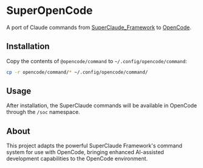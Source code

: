 # SuperOpenCode

A port of Claude commands from [SuperClaude_Framework](https://github.com/SuperClaude-Org/SuperClaude_Framework) to [OpenCode](https://opencode.ai/).

## Installation

Copy the contents of `@opencode/command` to `~/.config/opencode/command`:

```bash
cp -r opencode/command/* ~/.config/opencode/command/
```

## Usage

After installation, the SuperClaude commands will be available in OpenCode through the `/soc` namespace.

## About

This project adapts the powerful SuperClaude Framework's command system for use with OpenCode, bringing enhanced AI-assisted development capabilities to the OpenCode environment.

